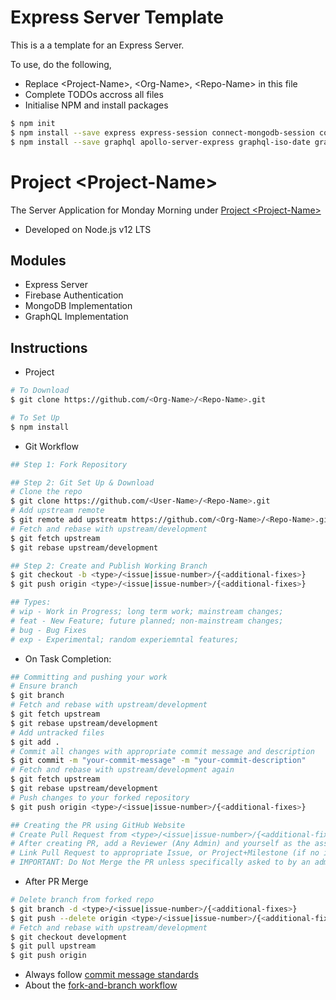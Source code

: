 # Express Server Template

This is a a template for an Express Server.

To use, do the following,

- Replace \<Project-Name\>, \<Org-Name\>, \<Repo-Name\> in this file
- Complete TODOs accross all files
- Initialise NPM and install packages

```bash
$ npm init
$ npm install --save express express-session connect-mongodb-session cookie-parser csurf errorhandler cors https
$ npm install --save graphql apollo-server-express graphql-iso-date graphql-type-json firebase-admin mongoose
```

# Project \<Project-Name\>

The Server Application for Monday Morning under [Project \<Project-Name\>](https://github.com/orgs/\<Org-Name\>/projects)

- Developed on Node.js v12 LTS

## Modules

- Express Server
- Firebase Authentication
- MongoDB Implementation
- GraphQL Implementation

## Instructions

- Project

```bash
# To Download
$ git clone https://github.com/<Org-Name>/<Repo-Name>.git

# To Set Up
$ npm install
```

- Git Workflow

```bash
## Step 1: Fork Repository

## Step 2: Git Set Up & Download
# Clone the repo
$ git clone https://github.com/<User-Name>/<Repo-Name>.git
# Add upstream remote
$ git remote add upstreatm https://github.com/<Org-Name>/<Repo-Name>.git
# Fetch and rebase with upstream/development
$ git fetch upstream
$ git rebase upstream/development

## Step 2: Create and Publish Working Branch
$ git checkout -b <type>/<issue|issue-number>/{<additional-fixes>}
$ git push origin <type>/<issue|issue-number>/{<additional-fixes>}

## Types:
# wip - Work in Progress; long term work; mainstream changes;
# feat - New Feature; future planned; non-mainstream changes;
# bug - Bug Fixes
# exp - Experimental; random experiemntal features;
```

- On Task Completion:

```bash
## Committing and pushing your work
# Ensure branch
$ git branch
# Fetch and rebase with upstream/development
$ git fetch upstream
$ git rebase upstream/development
# Add untracked files
$ git add .
# Commit all changes with appropriate commit message and description
$ git commit -m "your-commit-message" -m "your-commit-description"
# Fetch and rebase with upstream/development again
$ git fetch upstream
$ git rebase upstream/development
# Push changes to your forked repository
$ git push origin <type>/<issue|issue-number>/{<additional-fixes>}

## Creating the PR using GitHub Website
# Create Pull Request from <type>/<issue|issue-number>/{<additional-fixes>} branch in your forked repository to the development branch in the upstream repository
# After creating PR, add a Reviewer (Any Admin) and yourself as the assignee
# Link Pull Request to appropriate Issue, or Project+Milestone (if no issue created)
# IMPORTANT: Do Not Merge the PR unless specifically asked to by an admin.
```

- After PR Merge

```bash
# Delete branch from forked repo
$ git branch -d <type>/<issue|issue-number>/{<additional-fixes>}
$ git push --delete origin <type>/<issue|issue-number>/{<additional-fixes>}
# Fetch and rebase with upstream/development
$ git checkout development
$ git pull upstream
$ git push origin
```

- Always follow [commit message standards](https://chris.beams.io/posts/git-commit/)
- About the [fork-and-branch workflow](https://blog.scottlowe.org/2015/01/27/using-fork-branch-git-workflow/)

